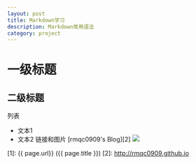 ```yaml
---
layout: post
title: Markdown学习
description: Markdown常用语法
category: project
---
```


# 一级标题
## 二级标题
列表
* 文本1
* 文本2
链接和图片
[rmqc0909's Blog][2]
![](http://ww4.sinaimg.cn/bmiddle/aa397b7fjw1dzplsgpdw5j.jpg)

[1]: {{ page.url}}  ({{ page.title }})
[2]: http://rmqc0909.github.io